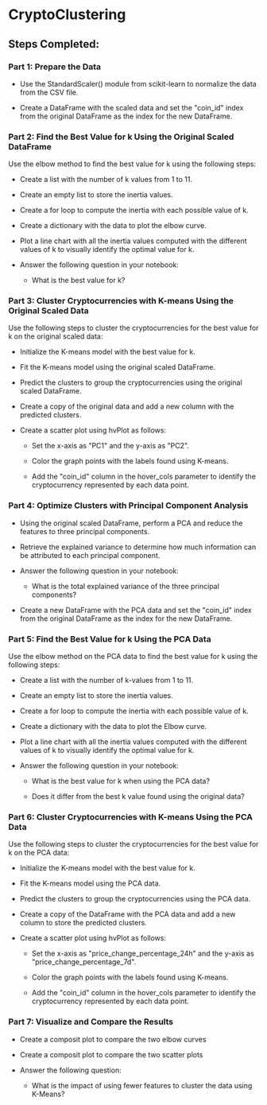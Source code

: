 # CryptoClustering

## Steps Completed:

### Part 1:  Prepare the Data

* Use the StandardScaler() module from scikit-learn to normalize the data from the CSV file.

* Create a DataFrame with the scaled data and set the "coin_id" index from the original DataFrame as the index for the new DataFrame.

### Part 2:  Find the Best Value for k Using the Original Scaled DataFrame

Use the elbow method to find the best value for k using the following steps:

* Create a list with the number of k values from 1 to 11.

* Create an empty list to store the inertia values.

* Create a for loop to compute the inertia with each possible value of k.

* Create a dictionary with the data to plot the elbow curve.

* Plot a line chart with all the inertia values computed with the different values of k to visually identify the optimal value for k.

* Answer the following question in your notebook:

    - What is the best value for k?

### Part 3:  Cluster Cryptocurrencies with K-means Using the Original Scaled Data

Use the following steps to cluster the cryptocurrencies for the best value for k on the original scaled data:

* Initialize the K-means model with the best value for k.

* Fit the K-means model using the original scaled DataFrame.

* Predict the clusters to group the cryptocurrencies using the original scaled DataFrame.

* Create a copy of the original data and add a new column with the predicted clusters.

* Create a scatter plot using hvPlot as follows:

    - Set the x-axis as "PC1" and the y-axis as "PC2".

    - Color the graph points with the labels found using K-means.

    - Add the "coin_id" column in the hover_cols parameter to identify the cryptocurrency represented by each data point.

### Part 4:  Optimize Clusters with Principal Component Analysis

* Using the original scaled DataFrame, perform a PCA and reduce the features to three principal components.

* Retrieve the explained variance to determine how much information can be attributed to each principal component.

* Answer the following question in your notebook:

    - What is the total explained variance of the three principal components?

* Create a new DataFrame with the PCA data and set the "coin_id" index from the original DataFrame as the index for the new DataFrame.


### Part 5:  Find the Best Value for k Using the PCA Data

Use the elbow method on the PCA data to find the best value for k using the following steps:

* Create a list with the number of k-values from 1 to 11.

* Create an empty list to store the inertia values.

* Create a for loop to compute the inertia with each possible value of k.

* Create a dictionary with the data to plot the Elbow curve.

* Plot a line chart with all the inertia values computed with the different values of k to visually identify the optimal value for k.

* Answer the following question in your notebook:

    - What is the best value for k when using the PCA data?

    - Does it differ from the best k value found using the original data?

### Part 6:  Cluster Cryptocurrencies with K-means Using the PCA Data

Use the following steps to cluster the cryptocurrencies for the best value for k on the PCA data:

* Initialize the K-means model with the best value for k.

* Fit the K-means model using the PCA data.

* Predict the clusters to group the cryptocurrencies using the PCA data.

* Create a copy of the DataFrame with the PCA data and add a new column to store the predicted clusters.

* Create a scatter plot using hvPlot as follows:

    - Set the x-axis as "price_change_percentage_24h" and the y-axis as "price_change_percentage_7d".

    - Color the graph points with the labels found using K-means.

    - Add the "coin_id" column in the hover_cols parameter to identify the cryptocurrency represented by each data point.

### Part 7:  Visualize and Compare the Results

* Create a composit plot to compare the two elbow curves

* Create a composit plot to compare the two scatter plots

* Answer the following question:

    - What is the impact of using fewer features to cluster the data using K-Means?